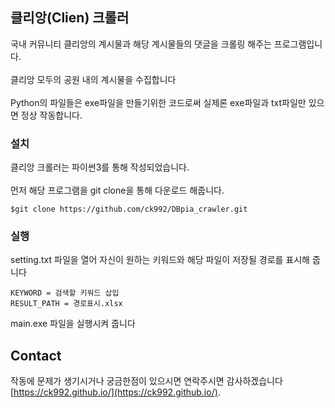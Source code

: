 ## 클리앙(Clien) 크롤러
국내 커뮤니티 클리앙의 계시물과 해당 계시물들의 댓글을 크롤링 해주는 프로그램입니다.<br><br>
클리앙 모두의 공원 내의 계시물을 수집합니다 <br><br>
Python의 파일들은 exe파일을 만들기위한 코드로써 실제론 exe파일과 txt파일만 있으면 정상 작동합니다.

### 설치
클리앙 크롤러는 파이썬3를 통해 작성되었습니다.<br><br>
먼저 해당 프로그램을 git clone을 통해 다운로드 해줍니다.
```
$git clone https://github.com/ck992/DBpia_crawler.git
```

### 실행
setting.txt 파일을 열어 자신이 원하는 키워드와 해당 파일이 저장될 경로를 표시해 줍니다
```
KEYWORD = 검색할 키워드 삽입
RESULT_PATH = 경로표시.xlsx
```
main.exe 파일을 실행시켜 줍니다

## Contact
작동에 문제가 생기시거나 궁금한점이 있으시면 연락주시면 감사하겠습니다 [https://ck992.github.io/](https://ck992.github.io/).
